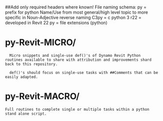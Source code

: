 ##Add only required headers where known!
File naming schema:
    py        =   prefix for python
    Name/Use      from most general/high level topic to more specific in Noun-Adjective reverse naming 
    C3py      =   c python 3
    r22       =   developed in Revit 22
    py        =   file extensions (python)

# py-Revit-MICRO/
      Micro snippets and single-use def()'s of Dynamo Revit Python routines available to share with attribution and improvements shard back to this repository.

      def()'s should focus on single-use tasks with ##Comments that can be easily adapted.
      
# py-Revit-MACRO/
    Full routines to complete single or multiple tasks within a python stand alone script.

